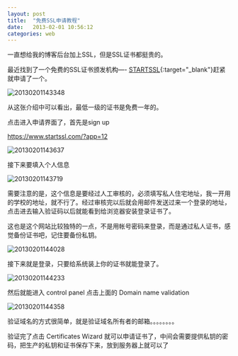 ```yaml
---
layout: post
title:  "免费SSL申请教程"
date:   2013-02-01 10:56:12
categories: web
---
```

一直想给我的博客后台加上SSL，但是SSL证书都挺贵的。

最近找到了一个免费的SSL证书颁发机构—- [STARTSSL](https://www.startssl.com/){:target="_blank"}赶紧就申请了一个。

![20130201143348]({{site_url}}/uploads/2013/02/20130201143348.png)

从这张介绍中可以看出，最低一级的证书是免费一年的。

点击进入申请界面了，首先是sign up

https://www.startssl.com/?app=12

![20130201143637]({{site_url}}/uploads/2013/02/20130201143637.png)

接下来要填入个人信息

![20130201143719]({{site_url}}/uploads/2013/02/20130201143719.png)

需要注意的是，这个信息是要经过人工审核的，必须填写私人住宅地址，我一开用的学校的地址，就不行了。经过审核完以后就会用邮件发送过来一个登录的地址，点击进去输入验证码以后就能看到给浏览器安装登录证书了。

这也是这个网站比较独特的一点，不是用帐号密码来登录，而是通过私人证书，感觉备份证书吧，记住要备份私钥。

![20130201144028]({{site_url}}/uploads/2013/02/20130201144028.png)

接下来就是登录，只要给系统装上你的证书就能登录了。

![20130201144233]({{site_url}}/uploads/2013/02/20130201144233.png)

然后就能进入 control panel 点击上面的 Domain name validation

![20130201144358]({{site_url}}/uploads/2013/02/20130201144358.png)

验证域名的方式很简单，就是验证域名所有者的邮箱。。。。。。。。

验证完了点击 Certificates Wizard 就可以申请证书了，中间会需要提供私钥的密码，把生产的私钥和证书保存下来，放到服务器上就可以了

